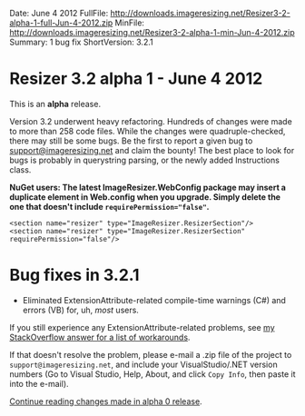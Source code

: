 Date: June 4 2012
FullFile: http://downloads.imageresizing.net/Resizer3-2-alpha-1-full-Jun-4-2012.zip
MinFile: http://downloads.imageresizing.net/Resizer3-2-alpha-1-min-Jun-4-2012.zip
Summary: 1 bug fix
ShortVersion: 3.2.1

# Resizer 3.2 alpha 1 - June 4 2012

This is an **alpha** release.


Version 3.2 underwent heavy refactoring. Hundreds of changes were made to more than 258 code files. While the changes were quadruple-checked, there may still be some bugs. 
Be the first to report a given bug to support@imageresizing.net and claim the bounty! The best place to look for bugs is probably in querystring parsing, or the newly added Instructions class.

**NuGet users: The latest ImageResizer.WebConfig package may insert a duplicate element in Web.config when you upgrade. Simply delete the one that doesn't include `requirePermission="false"`.**

	<section name="resizer" type="ImageResizer.ResizerSection"/>
	<section name="resizer" type="ImageResizer.ResizerSection" requirePermission="false"/>

# Bug fixes in 3.2.1

* Eliminated ExtensionAttribute-related compile-time warnings (C#) and errors (VB) for, uh, *most* users. 

If you still experience any ExtensionAttribute-related problems, see [ my StackOverflow answer for a list of workarounds](http://stackoverflow.com/a/10996336/166893).

If that doesn't resolve the problem, please e-mail a .zip file of the project to `support@imageresizing.net`, and include your VisualStudio/.NET version numbers (Go to Visual Studio, Help, About, and click `Copy Info`, then paste it into the e-mail). 

[Continue reading changes made in alpha 0 release](/releases/3-2-alpha-0).